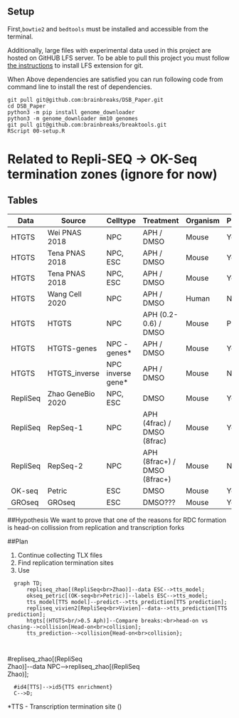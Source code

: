 ## Setup
First,`bowtie2` and `bedtools` must be installed and accessible from the terminal. 

Additionally, large files with experimental data used in this project are hosted on GitHUB LFS server. To be able to pull this project 
you must follow [the instructions](https://docs.github.com/en/repositories/working-with-files/managing-large-files/installing-git-large-file-storage) to install LFS extension for git. 

When Above dependencies are satisfied you can run following code from command line to install the rest of dependencies.

```console
git pull git@github.com:brainbreaks/DSB_Paper.git
cd DSB_Paper
python3 -m pip install genome_downloader
python3 -m genome_downloader mm10 genomes
git pull git@github.com:brainbreaks/breaktools.git
RScript 00-setup.R
```
 
# Related to Repli-SEQ -> OK-Seq termination zones (ignore for now)
## Tables

| Data     | Source            | Celltype           | Treatment                    | Organism | Processed |
|----------|-------------------|--------------------|------------------------------|----------|:----------|
| HTGTS    | Wei PNAS 2018     | NPC                | APH / DMSO                   | Mouse    | Yes       |
| HTGTS    | Tena PNAS 2018    | NPC, ESC           | APH / DMSO                   | Mouse    | Yes       |
| HTGTS    | Tena PNAS 2018    | NPC, ESC           | APH / DMSO                   | Mouse    | Yes       |
| HTGTS    | Wang Cell 2020    | NPC                | APH / DMSO                   | Human    | No        |
| HTGTS    | HTGTS             | NPC                | APH (0.2-0.6) / DMSO         | Mouse    | Partial   |
| HTGTS    | HTGTS-genes       | NPC -genes*        | APH / DMSO                   | Mouse    | Yes       |
| HTGTS    | HTGTS_inverse     | NPC inverse gene*  | APH / DMSO                   | Mouse    | N/A       |
| RepliSeq | Zhao GeneBio 2020 | NPC, ESC           | DMSO                         | Mouse    | Yes       |
| RepliSeq | RepSeq-1          | NPC                | APH (4frac) / DMSO (8frac)   | Mouse    | Yes       |
| RepliSeq | RepSeq-2          | NPC                | APH (8frac+) / DMSO (8frac+) | Mouse    | N/A       |
| OK-seq   | Petric            | ESC                | DMSO                         | Mouse    | Yes       |
| GROseq   | GROseq            | ESC                | DMSO???                      | Mouse    | Yes       |

##Hypothesis
We want to prove that one of the reasons for RDC formation is head-on collission from replication and transcription forks

##Plan
1. Continue collecting TLX files
2. Find replication termination sites
3. Use


```mermaid
  graph TD;
      repliseq_zhao[(RepliSeq<br>Zhao)]--data ESC-->tts_model;
      okseq_petric[(OK-seq<br>Petric)]--labels ESC-->tts_model;
      tts_model[TTS model]--predict-->tts_prediction[TTS prediction];
      repliseq_vivien2[RepliSeq<br>Vivien]--data-->tts_prediction[TTS prediction];
      htgts[(HTGTS<br/>0.5 Aph)]--Compare breaks:<br>head-on vs chasing-->collision[Head-on<br>collision];
      tts_prediction-->collision{Head-on<br>collision};
      
      
```
#repliseq_zhao[(RepliSeq<br>Zhao)]--data NPC-->repliseq_zhao[(RepliSeq<br>Zhao)];
      
      #id4[TTS]-->id5{TTS enrichment}
      C-->D;

*TTS - Transcription termination site ()
 